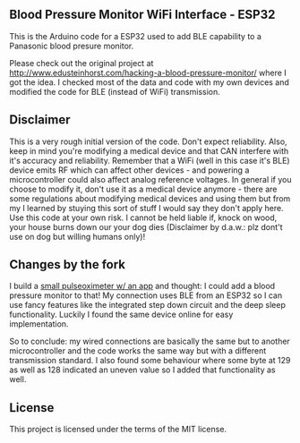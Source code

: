 ## Blood Pressure Monitor WiFi Interface - ESP32

This is the Arduino code for a ESP32 used to add BLE capability to a Panasonic blood presure monitor.

Please check out the original project at http://www.edusteinhorst.com/hacking-a-blood-pressure-monitor/ where I got the idea. I checked most of the data and code with my own devices and modified the code for BLE (instead of WiFi) transmission.

## Disclaimer

This is a very rough initial version of the code. Don't expect reliability. Also, keep in mind you're modifying a medical device and that CAN interfere with it's accuracy and reliability. Remember that a WiFi (well in this case it's BLE) device emits RF which can affect other devices - and powering a microcontroller could also affect analog reference voltages. In general if you choose to modify it, don't use it as a medical device anymore - there are some regulations about modifying medical devices and using them but from my I learned by stuying this sort of stuff I would say they don't apply here. Use this code at your own risk. I cannot be held liable if, knock on wood, your house burns down our your dog dies (Disclaimer by d.a.w.: plz dont't use on dog but willing humans only)!

## Changes by the fork

I build a [small pulseoximeter w/ an app](https://github.com/dont-ask-why/Picoximeter) and thought: I could add a blood pressure monitor to that!
My connection uses BLE from an ESP32 so I can use fancy features like the integrated step down circuit and the deep sleep functionality.
Luckily I found the same device online for easy implementation.

So to conclude: my wired connections are basically the same but to another microcontroller and the code works the same way but with a different transmission standard. I also found some behaviour where some byte at 129 as well as 128 indicated an uneven value so I added that functionality as well.

## License

This project is licensed under the terms of the MIT license.
